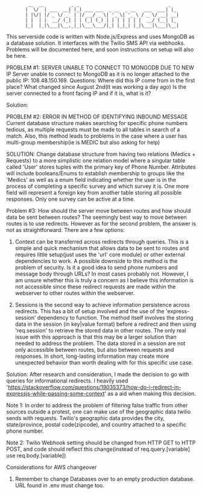 # 
            __  __          _ _                                 _   
           |  \/  | ___  __| (_) ___ ___  _ __  _ __   ___  ___| |_ 
           | |\/| |/ _ \/ _` | |/ __/ _ \| '_ \| '_ \ / _ \/ __| __|
           | |  | |  __/ (_| | | (_| (_) | | | | | | |  __/ (__| |_ 
           |_|  |_|\___|\__,_|_|\___\___/|_| |_|_| |_|\___|\___|\__|
                                                                    

This serverside code is written with Node.js/Express and uses MongoDB as a database solution. It interfaces with the  Twilio SMS API via webhooks.
Problems will be documented here, and soon instructions on setup will also be here.

PROBLEM #1: SERVER UNABLE TO CONNECT TO MONGODB DUE TO NEW IP
Server unable to connect to MongoDB as it is no longer attached to the public IP: 108.48.150.169. 
Questions:
Where did this IP come from in the first place?
What changed since August 2nd(It was working a day ago)
Is the server connected to a front facing IP and if it is, what is it?

Solution:


PROBLEM #2: ERROR IN METHOD OF IDENTIFYING INBOUND MESSAGE  
Current database structure makes searching for specific phone numbers tedious, as multiple requests must be made to all tables in search of a match. Also, this method leads to problems in the case where a user has multi-group membership(ie is MEDIC but also asking for help)

SOLUTION: Change database structure from having two relations (Medics + Requests) to a more simplistic one relation model where a singular table called 'User' stores tuples with the primary key of Phone Number. Attributes will include booleans/Enums to establish membership to groups like the 'Medics' as well as a enum field indicating whether the user is in the process of completing a specific survey and which survey it is. One more field will represent a foreign key from another table storing all possible responses. Only one survey can be active at a time.



Problem #3: How should the server move between routes and how should data be sent between routes?
The seemingly best way to move between routes is to use redirects. However as for the second problem, the answer is not as straightforward. There are a few options: 
1) Context can be transferred across redirects through queries. This is a simple and quick mechanism that allows data to be sent to routes and requires little setup(just uses the 'url' core module) or other external dependencies to work. A possible downside to this method is the problem of security. Is it a good idea to send phone numbers and message body through URLs? In most cases probably not. However, I am unsure whether this is truly a concern as I believe this information is not accessible since these redirect requests are made within the webserver to other routes within the webserver. 

2) Sessions is the second way to achieve information persistence across redirects. This has a bit of setup involved and the use of the 'express-session' dependency to function. The method itself involves the storing data in the session (in key|value format) before a redirect and then using 'req.session' to retrieve the stored data in other routes. The only real issue with this approach is that this may be a larger solution than needed to address the problem. The data stored in a session are not only accessible between routes, but also between requests and responses. In short, long-lasting information may create more unexpected behavior than worth dealing with for this specific use case.

Solution: After research and consideration, I made the decision to go with queries for informational redirects. I heavily used 'https://stackoverflow.com/questions/19035373/how-do-i-redirect-in-expressjs-while-passing-some-context' as a aid when making this decision. 


Note 1: In order to address the problem of filtering false traffic from other sources outside a protest, one can make use of the geographic data twilio sends with requests. Twilio's geographic data provides the city, state/province, postal code(zipcode), and country attached to a specific phone number. 

Note 2: Twilio Webhook setting should be changed from HTTP GET to HTTP POST, and code should reflect this change(instead of req.query.[variable] use req.body.[variable])

Considerations for AWS changeover
1. Remember to change Databases over to an empty production database. URL found in .env must change too.
